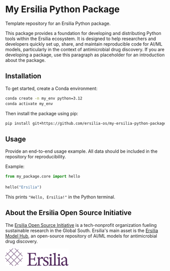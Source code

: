 # My Ersilia Python Package

Template repository for an Ersilia Python package.

This package provides a foundation for developing and distributing Python tools within the Ersilia ecosystem. It is designed to help researchers and developers quickly set up, share, and maintain reproducible code for AI/ML models, particularly in the context of antimicrobial drug discovery. If you are developing a package, use this paragraph as placeholder for an introduction about the package.

## Installation

To get started, create a Conda environment:

```bash
conda create -n my_env python=3.12
conda activate my_env
```

Then install the package using pip:

```bash
pip install git+https://github.com/ersilia-os/my-ersilia-python-package.git
```

## Usage

Provide an end-to-end usage example. All data should be included in the repository for reproducibility.

Example:

```python
from my_package.core import hello

hello("Ersilia")
```

This prints `"Hello, Ersilia!"` in the Python terminal.

## About the Ersilia Open Source Initiative

The [Ersilia Open Source Initiative](https://ersilia.io) is a tech-nonprofit organization fueling sustainable research in the Global South. Ersilia's main asset is the [Ersilia Model Hub](https://github.com/ersilia-os/ersilia), an open-source repository of AI/ML models for antimicrobial drug discovery.

![Ersilia Logo](assets/Ersilia_Brand.png)
